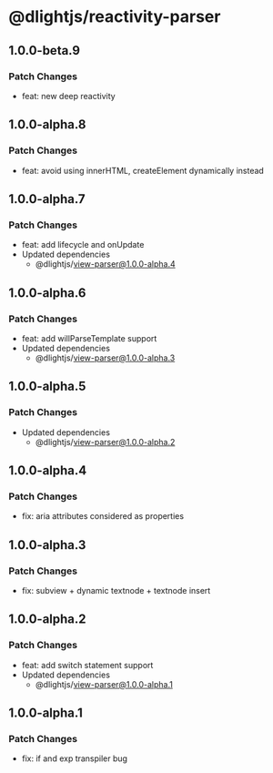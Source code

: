 # @dlightjs/reactivity-parser

## 1.0.0-beta.9

### Patch Changes

- feat: new deep reactivity

## 1.0.0-alpha.8

### Patch Changes

- feat: avoid using innerHTML, createElement dynamically instead

## 1.0.0-alpha.7

### Patch Changes

- feat: add lifecycle and onUpdate
- Updated dependencies
  - @dlightjs/view-parser@1.0.0-alpha.4

## 1.0.0-alpha.6

### Patch Changes

- feat: add willParseTemplate support
- Updated dependencies
  - @dlightjs/view-parser@1.0.0-alpha.3

## 1.0.0-alpha.5

### Patch Changes

- Updated dependencies
  - @dlightjs/view-parser@1.0.0-alpha.2

## 1.0.0-alpha.4

### Patch Changes

- fix: aria attributes considered as properties

## 1.0.0-alpha.3

### Patch Changes

- fix: subview + dynamic textnode + textnode insert

## 1.0.0-alpha.2

### Patch Changes

- feat: add switch statement support
- Updated dependencies
  - @dlightjs/view-parser@1.0.0-alpha.1

## 1.0.0-alpha.1

### Patch Changes

- fix: if and exp transpiler bug
